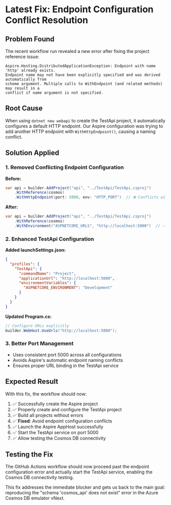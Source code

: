 # Latest Fix: Endpoint Configuration Conflict Resolution

## Problem Found
The recent workflow run revealed a new error after fixing the project reference issue:

```
Aspire.Hosting.DistributedApplicationException: Endpoint with name 'http' already exists. 
Endpoint name may not have been explicitly specified and was derived automatically from 
scheme argument. Multiple calls to WithEndpoint (and related methods) may result in a 
conflict if name argument is not specified.
```

## Root Cause
When using `dotnet new webapi` to create the TestApi project, it automatically configures a default HTTP endpoint. Our Aspire configuration was trying to add another HTTP endpoint with `WithHttpEndpoint()`, causing a naming conflict.

## Solution Applied

### 1. Removed Conflicting Endpoint Configuration
**Before:**
```csharp
var api = builder.AddProject("api", "../TestApi/TestApi.csproj")
    .WithReference(cosmos)
    .WithHttpEndpoint(port: 5000, env: "HTTP_PORT")  // ❌ Conflicts with default endpoint
```

**After:**
```csharp
var api = builder.AddProject("api", "../TestApi/TestApi.csproj")
    .WithReference(cosmos)
    .WithEnvironment("ASPNETCORE_URLS", "http://localhost:5000")  // ✅ Uses environment variable
```

### 2. Enhanced TestApi Configuration
**Added launchSettings.json:**
```json
{
  "profiles": {
    "TestApi": {
      "commandName": "Project",
      "applicationUrl": "http://localhost:5000",
      "environmentVariables": {
        "ASPNETCORE_ENVIRONMENT": "Development"
      }
    }
  }
}
```

**Updated Program.cs:**
```csharp
// Configure URLs explicitly
builder.WebHost.UseUrls("http://localhost:5000");
```

### 3. Better Port Management
- Uses consistent port 5000 across all configurations
- Avoids Aspire's automatic endpoint naming conflicts
- Ensures proper URL binding in the TestApi service

## Expected Result
With this fix, the workflow should now:

1. ✅ Successfully create the Aspire project
2. ✅ Properly create and configure the TestApi project  
3. ✅ Build all projects without errors
4. ✅ **Fixed**: Avoid endpoint configuration conflicts
5. ✅ Launch the Aspire AppHost successfully
6. ✅ Start the TestApi service on port 5000
7. ✅ Allow testing the Cosmos DB connectivity

## Testing the Fix
The GitHub Actions workflow should now proceed past the endpoint configuration error and actually start the TestApi service, enabling the Cosmos DB connectivity testing.

This fix addresses the immediate blocker and gets us back to the main goal: reproducing the "schema 'cosmos_api' does not exist" error in the Azure Cosmos DB emulator vNext.
